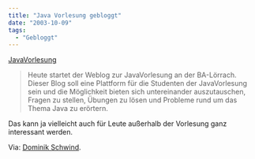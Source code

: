 ```yaml
---
title: "Java Vorlesung gebloggt"
date: "2003-10-09"
tags:
  - "Gebloggt"
---
```


[JavaVorlesung](http://wi.ba-loerrach.de/~sperle/index.php?op=ViewArticle&articleId=2&blogId=1&PHPSESSID=648e7d1b19f9169fea6cab6a2ac27b77 "JavaVorlesung")

> Heute startet der Weblog zur JavaVorlesung an der BA-Lörrach. Dieser Blog soll eine Plattform für die Studenten der JavaVorlesung sein und die Möglichkeit bieten sich untereinander auszutauschen, Fragen zu stellen, Übungen zu lösen und Probleme rund um das Thema Java zu erörtern.

Das kann ja vielleicht auch für Leute außerhalb der Vorlesung ganz interessant werden.

Via: [Dominik Schwind](http://dominikschwind.blogg.de/eintrag.php?id=00043).

